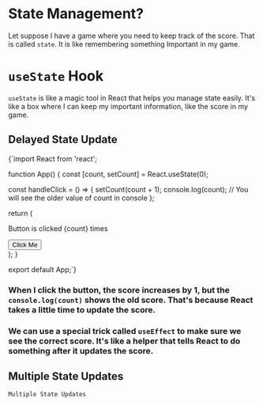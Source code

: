 # State Management?
Let suppose I have a game where you need to keep track of the score.
That is called `state`. It is like remembering something Important in my game.

# `useState` Hook
`useState` is like a magic tool in React that helps you manage state easily. It's like a box where I can keep my important information, like the score in my game.

## Delayed State Update
{`import React from 'react';

function App() {
  const [count, setCount] = React.useState(0);

  const handleClick = () => {
    setCount(count + 1);
    console.log(count); // You will see the older value of count in console
  };

  return (
    <div>
      <p>Button is clicked {count} times</p>
      <button onClick={handleClick}>Click Me</button>
    </div>
  );
}

export default App;`}

### When I click the button, the score increases by 1, but the `console.log(count)` shows the old score. That's because React takes a little time to update the score.

### We can use a special trick called `useEffect` to make sure we see the correct score. It's like a helper that tells React to do something after it updates the score.

## Multiple State Updates
``
Multiple State Updates
``
